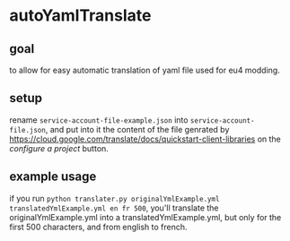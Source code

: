 # autoYamlTranslate
## goal  
to allow for easy automatic translation of yaml file used for eu4 modding.

## setup  
rename `service-account-file-example.json` into `service-account-file.json`, and put into it
the content of the file genrated by https://cloud.google.com/translate/docs/quickstart-client-libraries on the
 *configure a project* button.

## example usage
if you run `python translater.py originalYmlExample.yml translatedYmlExample.yml en fr 500`, you'll translate the
originalYmlExample.yml into a translatedYmlExample.yml, but only for the first 500 characters, and from english to french.
 